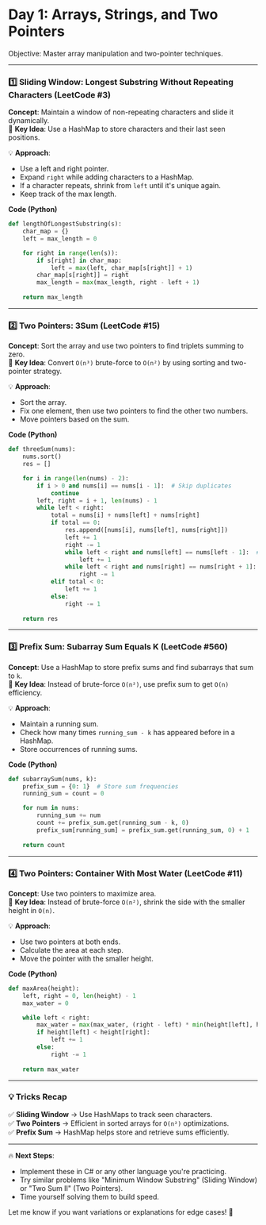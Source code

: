 # Day 1: Arrays, Strings, and Two Pointers
Objective: Master array manipulation and two-pointer techniques.

---

### **1️⃣ Sliding Window: Longest Substring Without Repeating Characters (LeetCode #3)**  
**Concept**: Maintain a window of non-repeating characters and slide it dynamically.  
🔹 **Key Idea**: Use a HashMap to store characters and their last seen positions.  

💡 **Approach**:
- Use a left and right pointer.
- Expand `right` while adding characters to a HashMap.
- If a character repeats, shrink from `left` until it's unique again.
- Keep track of the max length.

**Code (Python)**
```python
def lengthOfLongestSubstring(s):
    char_map = {}
    left = max_length = 0

    for right in range(len(s)):
        if s[right] in char_map:
            left = max(left, char_map[s[right]] + 1)
        char_map[s[right]] = right
        max_length = max(max_length, right - left + 1)
    
    return max_length
```

---

### **2️⃣ Two Pointers: 3Sum (LeetCode #15)**  
**Concept**: Sort the array and use two pointers to find triplets summing to zero.  
🔹 **Key Idea**: Convert `O(n³)` brute-force to `O(n²)` by using sorting and two-pointer strategy.  

💡 **Approach**:
- Sort the array.
- Fix one element, then use two pointers to find the other two numbers.
- Move pointers based on the sum.

**Code (Python)**
```python
def threeSum(nums):
    nums.sort()
    res = []

    for i in range(len(nums) - 2):
        if i > 0 and nums[i] == nums[i - 1]:  # Skip duplicates
            continue
        left, right = i + 1, len(nums) - 1
        while left < right:
            total = nums[i] + nums[left] + nums[right]
            if total == 0:
                res.append([nums[i], nums[left], nums[right]])
                left += 1
                right -= 1
                while left < right and nums[left] == nums[left - 1]:  # Skip duplicates
                    left += 1
                while left < right and nums[right] == nums[right + 1]:  # Skip duplicates
                    right -= 1
            elif total < 0:
                left += 1
            else:
                right -= 1
                
    return res
```

---

### **3️⃣ Prefix Sum: Subarray Sum Equals K (LeetCode #560)**  
**Concept**: Use a HashMap to store prefix sums and find subarrays that sum to `k`.  
🔹 **Key Idea**: Instead of brute-force `O(n²)`, use prefix sum to get `O(n)` efficiency.  

💡 **Approach**:
- Maintain a running sum.
- Check how many times `running_sum - k` has appeared before in a HashMap.
- Store occurrences of running sums.

**Code (Python)**
```python
def subarraySum(nums, k):
    prefix_sum = {0: 1}  # Store sum frequencies
    running_sum = count = 0

    for num in nums:
        running_sum += num
        count += prefix_sum.get(running_sum - k, 0)
        prefix_sum[running_sum] = prefix_sum.get(running_sum, 0) + 1
    
    return count
```

---

### **4️⃣ Two Pointers: Container With Most Water (LeetCode #11)**  
**Concept**: Use two pointers to maximize area.  
🔹 **Key Idea**: Instead of brute-force `O(n²)`, shrink the side with the smaller height in `O(n)`.  

💡 **Approach**:
- Use two pointers at both ends.
- Calculate the area at each step.
- Move the pointer with the smaller height.

**Code (Python)**
```python
def maxArea(height):
    left, right = 0, len(height) - 1
    max_water = 0

    while left < right:
        max_water = max(max_water, (right - left) * min(height[left], height[right]))
        if height[left] < height[right]:
            left += 1
        else:
            right -= 1
            
    return max_water
```

---

### **💡 Tricks Recap**
✅ **Sliding Window** → Use HashMaps to track seen characters.  
✅ **Two Pointers** → Efficient in sorted arrays for `O(n²)` optimizations.  
✅ **Prefix Sum** → HashMap helps store and retrieve sums efficiently.  

---

🔥 **Next Steps**:  
- Implement these in C# or any other language you're practicing.  
- Try similar problems like "Minimum Window Substring" (Sliding Window) or "Two Sum II" (Two Pointers).  
- Time yourself solving them to build speed.  

Let me know if you want variations or explanations for edge cases! 🚀
